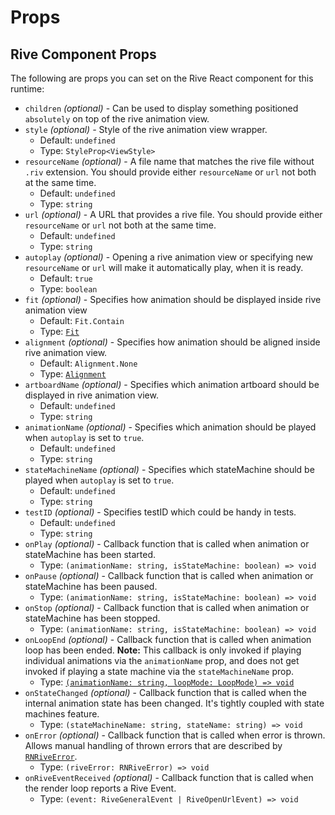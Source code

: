 # Props

## Rive Component Props

The following are props you can set on the Rive React component for this runtime:

* `children` _(optional)_ - Can be used to display something positioned `absolutely` on top of the rive animation view.
* `style` _(optional) -_ Style of the rive animation view wrapper.&#x20;
  * Default: `undefined`&#x20;
  * Type: `StyleProp<ViewStyle>`
* `resourceName` _(optional)_ - A file name that matches the rive file without `.riv` extension. You should provide either `resourceName` or `url` not both at the same time.
  * Default: `undefined`&#x20;
  * Type: `string`
* `url` _(optional)_ - A URL that provides a rive file. You should provide either `resourceName` or `url` not both at the same time.
  * Default: `undefined`&#x20;
  * Type: `string`
* `autoplay` _(optional)_ - Opening a rive animation view or specifying new `resourceName` or `url` will make it automatically play, when it is ready.
  * Default: `true`&#x20;
  * Type: `boolean`
* `fit` _(optional)_ - Specifies how animation should be displayed inside rive animation view
  * Default: `Fit.Contain`&#x20;
  * Type: [`Fit`](https://github.com/rive-app/rive-react-native/blob/main/docs/types.md#Fit)
* `alignment` _(optional)_ - Specifies how animation should be aligned inside rive animation view.
  * Default: `Alignment.None`&#x20;
  * Type: [`Alignment`](https://github.com/rive-app/rive-react-native/blob/main/docs/types.md#Alignment)
* `artboardName` _(optional)_ - Specifies which animation artboard should be displayed in rive animation view.
  * Default: `undefined`&#x20;
  * Type: `string`
* `animationName` _(optional)_ - Specifies which animation should be played when `autoplay` is set to `true`.
  * Default: `undefined`&#x20;
  * Type: `string`
* `stateMachineName` _(optional)_ - Specifies which stateMachine should be played when `autoplay` is set to `true`.
  * Default: `undefined`&#x20;
  * Type: `string`
* `testID` _(optional)_ - Specifies testID which could be handy in tests.
  * Default: `undefined`&#x20;
  * Type: `string`
* `onPlay` _(optional)_ - Callback function that is called when animation or stateMachine has been started.
  * Type: `(animationName: string, isStateMachine: boolean) => void`
* `onPause` _(optional)_ - Callback function that is called when animation or stateMachine has been paused.
  * Type: `(animationName: string, isStateMachine: boolean) => void`
* `onStop` _(optional)_ - Callback function that is called when animation or stateMachine has been stopped.
  * Type: `(animationName: string, isStateMachine: boolean) => void`
* `onLoopEnd` _(optional)_ - Callback function that is called when animation loop has been ended. **Note:** This callback is only invoked if playing individual animations via the `animationName` prop, and does not get invoked if playing a state machine via the `stateMachineName` prop.
  * Type: [`(animationName: string, loopMode: LoopMode) => void`](https://github.com/rive-app/rive-react-native/blob/main/docs/types.md#LoopMode)
* `onStateChanged` _(optional)_ - Callback function that is called when the internal animation state has been changed. It's tightly coupled with state machines feature.
  * Type: `(stateMachineName: string, stateName: string) => void`
* `onError` _(optional)_ - Callback function that is called when error is thrown. Allows manual handling of thrown errors that are described by [`RNRiveError`](https://github.com/rive-app/rive-react-native/blob/main/docs/types.md#RNRiveError).
  * Type: `(riveError: RNRiveError) => void`
* `onRiveEventReceived` _(optional)_ - Callback function that is called when the render loop reports a Rive Event.
  * Type: `(event: RiveGeneralEvent | RiveOpenUrlEvent) => void`





